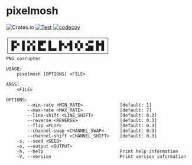 # pixelmosh
![Crates.io](https://img.shields.io/crates/v/pixelmosh)
[![Test](https://github.com/charlesrocket/pixelmosh/actions/workflows/test.yml/badge.svg?branch=master)](https://github.com/charlesrocket/pixelmosh/actions/workflows/test.yml)
[![codecov](https://codecov.io/gh/charlesrocket/pixelmosh/branch/master/graph/badge.svg)](https://codecov.io/gh/charlesrocket/pixelmosh)

```
┌─────────────────────────────────────┐
│ █▀▄ █ ▀▄▀ ██▀ █   █▄ ▄█ ▄▀▄ ▄▀▀ █▄█ │
│ █▀  █ █ █ █▄▄ █▄▄ █ ▀ █ ▀▄▀ ▄██ █ █ │
└─────────────────────────────────────┘
PNG corrupter

USAGE:
    pixelmosh [OPTIONS] <FILE>

ARGS:
    <FILE>

OPTIONS:
        --min-rate <MIN_RATE>              [default: 1]
        --max-rate <MAX_RATE>              [default: 7]
        --line-shift <LINE_SHIFT>          [default: 0.3]
        --reverse <REVERSE>                [default: 0.3]
        --flip <FLIP>                      [default: 0.3]
        --channel-swap <CHANNEL_SWAP>      [default: 0.3]
        --channel-shift <CHANNEL_SHIFT>    [default: 0.3]
    -s, --seed <SEED>
    -o, --output <OUTPUT>
    -h, --help                             Print help information
    -V, --version                          Print version information
```

